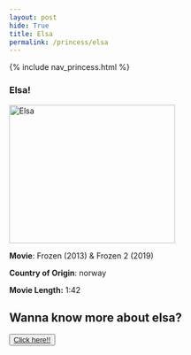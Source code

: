 ```yaml
---
layout: post
hide: True
title: Elsa
permalink: /princess/elsa
---
```


{% include nav_princess.html %}

### Elsa!

<img src="{{site.baseurl}}/images/princesses/elsa.jpg" alt="Elsa" width="300" height="250">

**Movie**: Frozen (2013) & Frozen 2 (2019)
<br>

**Country of Origin**: norway
<br>

**Movie Length:** 1:42

<p><h2>Wanna know more about elsa?</h2></p>
<button><a href="https://movies.disney.com/frozen">Click here!!</a></button>